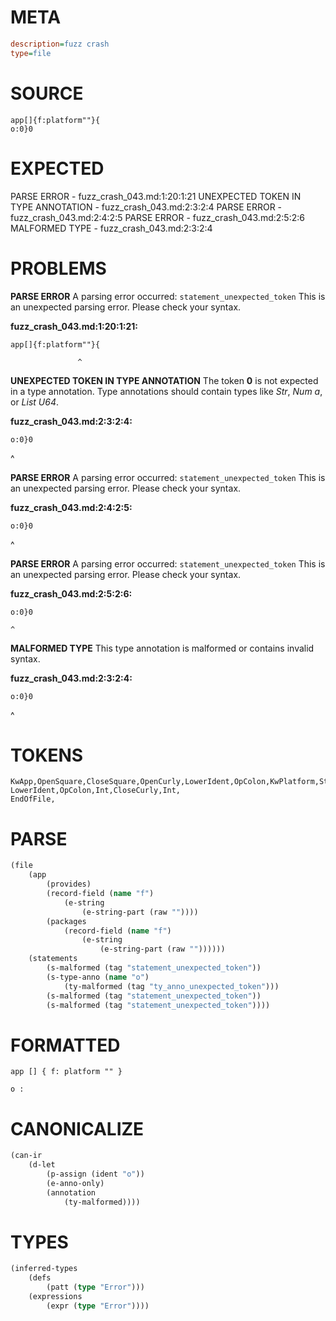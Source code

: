 # META
~~~ini
description=fuzz crash
type=file
~~~
# SOURCE
~~~roc
app[]{f:platform""}{
o:0}0
~~~
# EXPECTED
PARSE ERROR - fuzz_crash_043.md:1:20:1:21
UNEXPECTED TOKEN IN TYPE ANNOTATION - fuzz_crash_043.md:2:3:2:4
PARSE ERROR - fuzz_crash_043.md:2:4:2:5
PARSE ERROR - fuzz_crash_043.md:2:5:2:6
MALFORMED TYPE - fuzz_crash_043.md:2:3:2:4
# PROBLEMS
**PARSE ERROR**
A parsing error occurred: `statement_unexpected_token`
This is an unexpected parsing error. Please check your syntax.

**fuzz_crash_043.md:1:20:1:21:**
```roc
app[]{f:platform""}{
```
                   ^


**UNEXPECTED TOKEN IN TYPE ANNOTATION**
The token **0** is not expected in a type annotation.
Type annotations should contain types like _Str_, _Num a_, or _List U64_.

**fuzz_crash_043.md:2:3:2:4:**
```roc
o:0}0
```
  ^


**PARSE ERROR**
A parsing error occurred: `statement_unexpected_token`
This is an unexpected parsing error. Please check your syntax.

**fuzz_crash_043.md:2:4:2:5:**
```roc
o:0}0
```
   ^


**PARSE ERROR**
A parsing error occurred: `statement_unexpected_token`
This is an unexpected parsing error. Please check your syntax.

**fuzz_crash_043.md:2:5:2:6:**
```roc
o:0}0
```
    ^


**MALFORMED TYPE**
This type annotation is malformed or contains invalid syntax.

**fuzz_crash_043.md:2:3:2:4:**
```roc
o:0}0
```
  ^


# TOKENS
~~~zig
KwApp,OpenSquare,CloseSquare,OpenCurly,LowerIdent,OpColon,KwPlatform,StringStart,StringPart,StringEnd,CloseCurly,OpenCurly,
LowerIdent,OpColon,Int,CloseCurly,Int,
EndOfFile,
~~~
# PARSE
~~~clojure
(file
	(app
		(provides)
		(record-field (name "f")
			(e-string
				(e-string-part (raw ""))))
		(packages
			(record-field (name "f")
				(e-string
					(e-string-part (raw ""))))))
	(statements
		(s-malformed (tag "statement_unexpected_token"))
		(s-type-anno (name "o")
			(ty-malformed (tag "ty_anno_unexpected_token")))
		(s-malformed (tag "statement_unexpected_token"))
		(s-malformed (tag "statement_unexpected_token"))))
~~~
# FORMATTED
~~~roc
app [] { f: platform "" }

o : 
~~~
# CANONICALIZE
~~~clojure
(can-ir
	(d-let
		(p-assign (ident "o"))
		(e-anno-only)
		(annotation
			(ty-malformed))))
~~~
# TYPES
~~~clojure
(inferred-types
	(defs
		(patt (type "Error")))
	(expressions
		(expr (type "Error"))))
~~~
